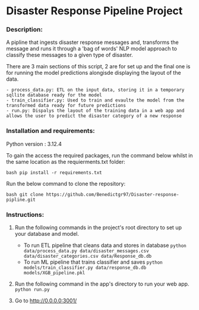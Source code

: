 # Disaster Response Pipeline Project

### Description:
A pipline that ingests disaster response messages and, transforms the message and runs it through a 'bag of words' NLP model approach to classify these messages to a given type of disaster.

There are 3 main sections of this script, 2 are for set up and the final one is for running the model predictions alongisde displaying the layout of the data.

    - process_data.py: ETL on the input data, storing it in a temporary sqllite database ready for the model
    - train_classifier.py: Used to train and evaulte the model from the transformed data ready for future predictions
    - run.py: Dispalys the layout of the training data in a web app and allows the user to predict the disaster category of a new response

### Installation and requirements:
Python version : 3.12.4

To gain the access the required packages, run the command below whilst in the same location as the requierments.txt folder:

```
bash pip install -r requirements.txt
```

Run the below command to clone the repository:

```
bash git clone https://github.com/Benedictgr97/Disaster-response-pipline.git
``` 

### Instructions:
1. Run the following commands in the project's root directory to set up your database and model.

    - To run ETL pipeline that cleans data and stores in database
        `python data/process_data.py data/disaster_messages.csv data/disaster_categories.csv data/Response_db.db`
    - To run ML pipeline that trains classifier and saves
        `python models/train_classifier.py data/response_db.db models/XGB_pipeline.pkl`

2. Run the following command in the app's directory to run your web app.
    `python run.py`

3. Go to http://0.0.0.0:3001/


